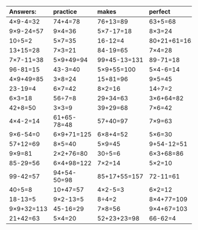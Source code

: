 | Answers: | practice | makes | perfect | ! |
| :--- | :--- | :--- | :--- | :--- |
| 4×9-4=32 | 74+4=78 | 76+13=89 | 63+5=68 | 14+13=27 | 
| 9×9-24=57 | 9×4=36 | 5×7-17=18 | 8×3=24 | 44+9=53 | 
| 10÷5=2 | 5×7=35 | 16-12=4 | 80+21+61=162 | 48+44=92 | 
| 13+15=28 | 7×3=21 | 84-19=65 | 7×4=28 | 21÷3=7 | 
| 7×7-11=38 | 5×9+49=94 | 99+45-13=131 | 89-71=18 | 71+62-68=65 | 
| 96-81=15 | 43-3=40 | 5×9+55=100 | 5×4-6=14 | 91+3=94 | 
| 4×9+49=85 | 3×8=24 | 15+81=96 | 9×5=45 | 2×8=16 | 
| 23-19=4 | 6×7=42 | 8×2=16 | 14÷7=2 | 91-51=40 | 
| 6×3=18 | 56÷7=8 | 29+34=63 | 3×6+64=82 | 77+17+21=115 | 
| 42+8=50 | 3×3=9 | 39+29=68 | 7×6=42 | 54÷6=9 | 
| 4×4-2=14 | 61+65-78=48 | 57+40=97 | 7×9=63 | 9×5-31=14 | 
| 9×6-54=0 | 6×9+71=125 | 6×8+4=52 | 5×6=30 | 12÷6=2 | 
| 57+12=69 | 8×5=40 | 5×9=45 | 9+54-12=51 | 21+35=56 | 
| 9×9=81 | 2×2+76=80 | 30÷5=6 | 6×3+68=86 | 7×9-33=30 | 
| 85-29=56 | 6×4+98=122 | 7×2=14 | 5×2=10 | 6×5=30 | 
| 99-42=57 | 94+54-50=98 | 85+17+55=157 | 72-11=61 | 49-41=8 | 
| 40÷5=8 | 10+47=57 | 4×2-5=3 | 6×2=12 | 6×8=48 | 
| 18-13=5 | 9×2-13=5 | 8÷4=2 | 8×4+77=109 | 8×4=32 | 
| 9×9+32=113 | 45-16=29 | 7×8=56 | 9×4+67=103 | 75-27=48 | 
| 21+42=63 | 5×4=20 | 52+23+23=98 | 66-62=4 | 5+92=97 | 
